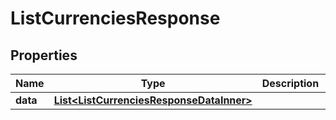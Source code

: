 

# ListCurrenciesResponse

## Properties

Name | Type | Description | Notes
------------ | ------------- | ------------- | -------------
**data** | [**List&lt;ListCurrenciesResponseDataInner&gt;**](ListCurrenciesResponseDataInner.md) |  |  [optional]




